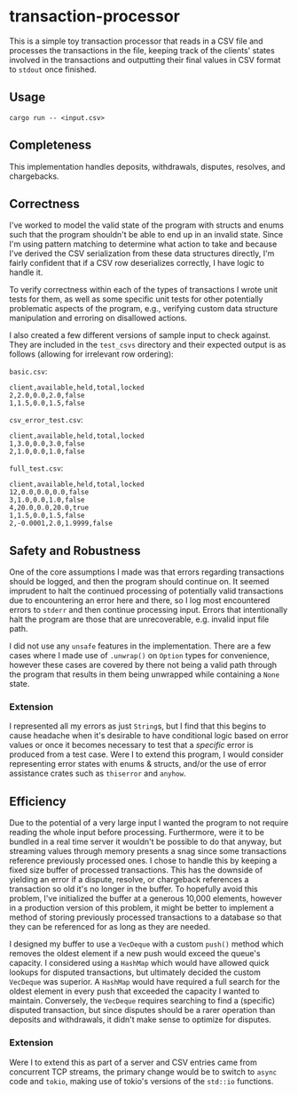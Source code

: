 # transaction-processor

This is a simple toy transaction processor that reads in a CSV file and processes the transactions in the file, keeping track of the clients' states involved in the transactions and outputting their final values in CSV format to `stdout` once finished.

## Usage
`cargo run -- <input.csv>`

## Completeness
This implementation handles deposits, withdrawals, disputes, resolves, and chargebacks.

## Correctness
I've worked to model the valid state of the program with structs and enums such that the program shouldn't be able to end up in an invalid state. Since I'm using pattern matching to determine what action to take and because I've derived the CSV serialization from these data structures directly, I'm fairly confident that if a CSV row deserializes correctly, I have logic to handle it.

To verify correctness within each of the types of transactions I wrote unit tests for them, as well as some specific unit tests for other potentially problematic aspects of the program, e.g., verifying custom data structure manipulation and erroring on disallowed actions.

I also created a few different versions of sample input to check against. They are included in the `test_csvs` directory and their expected output is as follows (allowing for irrelevant row ordering):

`basic.csv`:

```
client,available,held,total,locked
2,2.0,0.0,2.0,false
1,1.5,0.0,1.5,false
```

`csv_error_test.csv`:

```
client,available,held,total,locked
1,3.0,0.0,3.0,false
2,1.0,0.0,1.0,false
```

`full_test.csv`:

```
client,available,held,total,locked
12,0.0,0.0,0.0,false
3,1.0,0.0,1.0,false
4,20.0,0.0,20.0,true
1,1.5,0.0,1.5,false
2,-0.0001,2.0,1.9999,false
```

## Safety and Robustness

One of the core assumptions I made was that errors regarding transactions should be logged, and then the program should continue on. It seemed imprudent to halt the continued processing of potentially valid transactions due to encountering an error here and there, so I log most encountered errors to `stderr` and then continue processing input. Errors that intentionally halt the program are those that are unrecoverable, e.g. invalid input file path.

I did not use any `unsafe` features in the implementation. There are a few cases where I made use of `.unwrap()` on `Option` types for convenience, however these cases are covered by there not being a valid path through the program that results in them being unwrapped while containing a `None` state.

### Extension

I represented all my errors as just `String`s, but I find that this begins to cause headache when it's desirable to have conditional logic based on error values or once it becomes necessary to test that a *specific* error is produced from a test case. Were I to extend this program, I would consider representing error states with enums & structs, and/or the use of error assistance crates such as `thiserror` and `anyhow`.

## Efficiency

Due to the potential of a very large input I wanted the program to not require reading the whole input before processing. Furthermore, were it to be bundled in a real time server it wouldn't be possible to do that anyway, but streaming values through memory presents a snag since some transactions reference previously processed ones. I chose to handle this by keeping a fixed size buffer of processed transactions. This has the downside of yielding an error if a dispute, resolve, or chargeback references a transaction so old it's no longer in the buffer. To hopefully avoid this problem, I've initialized the buffer at a generous 10,000 elements, however in a production version of this problem, it might be better to implement a method of storing previously processed transactions to a database so that they can be referenced for as long as they are needed.

I designed my buffer to use a `VecDeque` with a custom `push()` method which removes the oldest element if a new push would exceed the queue's capacity. I considered using a `HashMap` which would have allowed quick lookups for disputed transactions, but ultimately decided the custom `VecDeque` was superior.  A `HashMap` would have required a full search for the oldest element in every push that exceeded the capacity I wanted to maintain. Conversely, the `VecDeque` requires searching to find a (specific) disputed transaction, but since disputes should be a rarer operation than deposits and withdrawals, it didn't make sense to optimize for disputes.

### Extension

Were I to extend this as part of a server and CSV entries came from concurrent TCP streams, the primary change would be to switch to `async` code and `tokio`, making use of tokio's versions of the `std::io` functions.

